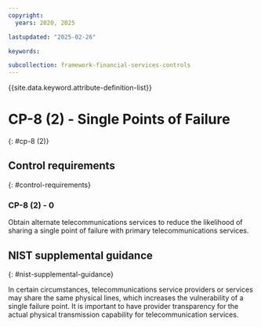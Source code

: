 ```yaml
---
copyright:
  years: 2020, 2025

lastupdated: "2025-02-26"

keywords:

subcollection: framework-financial-services-controls
---
```


{{site.data.keyword.attribute-definition-list}}

# CP-8 (2) -  Single Points of Failure
{: #cp-8 (2)}

## Control requirements
{: #control-requirements}



### CP-8 (2) - 0


Obtain alternate telecommunications services to reduce the likelihood of sharing a single point of failure with primary telecommunications services.












## NIST supplemental guidance
{: #nist-supplemental-guidance}

In certain circumstances, telecommunications service providers or services may share the same physical lines, which increases the vulnerability of a single failure point. It is important to have provider transparency for the actual physical transmission capability for telecommunication services.
